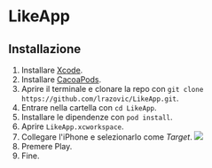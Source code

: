 # LikeApp

## Installazione

1. Installare [Xcode](https://itunes.apple.com/it/app/xcode/id497799835?mt=12).
2. Installare [CacoaPods](https://cocoapods.org/).
3. Aprire il terminale e clonare la repo con `git clone https://github.com/lrazovic/LikeApp.git`.
4. Entrare nella cartella con `cd LikeApp`.
5. Installare le dipendenze con `pod install`.
6. Aprire `LikeApp.xcworkspace`.
7. Collegare l'iPhone e selezionarlo come *Target*.
 ![](https://image.ibb.co/iZXGd6/Screenshot_2017_10_29_15_59_42.png)
8. Premere Play.
9. Fine.